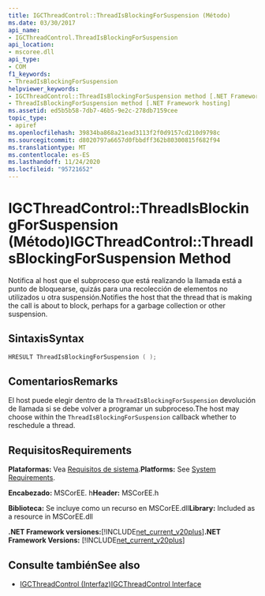 ```yaml
---
title: IGCThreadControl::ThreadIsBlockingForSuspension (Método)
ms.date: 03/30/2017
api_name:
- IGCThreadControl.ThreadIsBlockingForSuspension
api_location:
- mscoree.dll
api_type:
- COM
f1_keywords:
- ThreadIsBlockingForSuspension
helpviewer_keywords:
- IGCThreadControl::ThreadIsBlockingForSuspension method [.NET Framework hosting]
- ThreadIsBlockingForSuspension method [.NET Framework hosting]
ms.assetid: ed5b5b58-7db7-46b5-9e2c-278db7159cee
topic_type:
- apiref
ms.openlocfilehash: 39834ba868a21ead3113f2f0d9157cd210d9798c
ms.sourcegitcommit: d8020797a6657d0fbbdff362b80300815f682f94
ms.translationtype: MT
ms.contentlocale: es-ES
ms.lasthandoff: 11/24/2020
ms.locfileid: "95721652"
---
```

# <a name="igcthreadcontrolthreadisblockingforsuspension-method"></a><span data-ttu-id="b2a0d-102">IGCThreadControl::ThreadIsBlockingForSuspension (Método)</span><span class="sxs-lookup"><span data-stu-id="b2a0d-102">IGCThreadControl::ThreadIsBlockingForSuspension Method</span></span>

<span data-ttu-id="b2a0d-103">Notifica al host que el subproceso que está realizando la llamada está a punto de bloquearse, quizás para una recolección de elementos no utilizados u otra suspensión.</span><span class="sxs-lookup"><span data-stu-id="b2a0d-103">Notifies the host that the thread that is making the call is about to block, perhaps for a garbage collection or other suspension.</span></span>  
  
## <a name="syntax"></a><span data-ttu-id="b2a0d-104">Sintaxis</span><span class="sxs-lookup"><span data-stu-id="b2a0d-104">Syntax</span></span>  
  
```cpp  
HRESULT ThreadIsBlockingForSuspension ( );  
```  
  
## <a name="remarks"></a><span data-ttu-id="b2a0d-105">Comentarios</span><span class="sxs-lookup"><span data-stu-id="b2a0d-105">Remarks</span></span>  

 <span data-ttu-id="b2a0d-106">El host puede elegir dentro de la `ThreadIsBlockingForSuspension` devolución de llamada si se debe volver a programar un subproceso.</span><span class="sxs-lookup"><span data-stu-id="b2a0d-106">The host may choose within the `ThreadIsBlockingForSuspension` callback whether to reschedule a thread.</span></span>  
  
## <a name="requirements"></a><span data-ttu-id="b2a0d-107">Requisitos</span><span class="sxs-lookup"><span data-stu-id="b2a0d-107">Requirements</span></span>  

 <span data-ttu-id="b2a0d-108">**Plataformas:** Vea [Requisitos de sistema](../../get-started/system-requirements.md).</span><span class="sxs-lookup"><span data-stu-id="b2a0d-108">**Platforms:** See [System Requirements](../../get-started/system-requirements.md).</span></span>  
  
 <span data-ttu-id="b2a0d-109">**Encabezado:** MSCorEE. h</span><span class="sxs-lookup"><span data-stu-id="b2a0d-109">**Header:** MSCorEE.h</span></span>  
  
 <span data-ttu-id="b2a0d-110">**Biblioteca:** Se incluye como un recurso en MSCorEE.dll</span><span class="sxs-lookup"><span data-stu-id="b2a0d-110">**Library:** Included as a resource in MSCorEE.dll</span></span>  
  
 <span data-ttu-id="b2a0d-111">**.NET Framework versiones:**[!INCLUDE[net_current_v20plus](../../../../includes/net-current-v20plus-md.md)]</span><span class="sxs-lookup"><span data-stu-id="b2a0d-111">**.NET Framework Versions:** [!INCLUDE[net_current_v20plus](../../../../includes/net-current-v20plus-md.md)]</span></span>  
  
## <a name="see-also"></a><span data-ttu-id="b2a0d-112">Consulte también</span><span class="sxs-lookup"><span data-stu-id="b2a0d-112">See also</span></span>

- [<span data-ttu-id="b2a0d-113">IGCThreadControl (Interfaz)</span><span class="sxs-lookup"><span data-stu-id="b2a0d-113">IGCThreadControl Interface</span></span>](igcthreadcontrol-interface.md)
